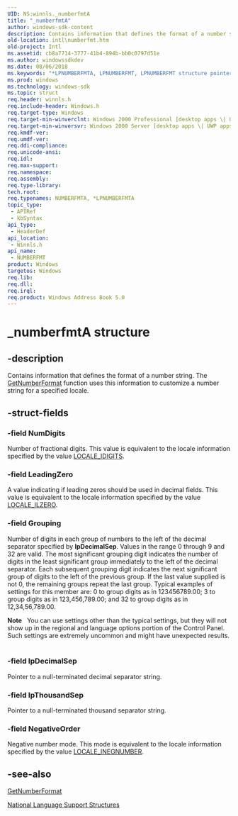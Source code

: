 ```yaml
---
UID: NS:winnls._numberfmtA
title: "_numberfmtA"
author: windows-sdk-content
description: Contains information that defines the format of a number string. The GetNumberFormat function uses this information to customize a number string for a specified locale.
old-location: intl\numberfmt.htm
old-project: Intl
ms.assetid: cb8a7714-3777-41b4-894b-bb0c0797d51e
ms.author: windowssdkdev
ms.date: 08/06/2018
ms.keywords: "*LPNUMBERFMTA, LPNUMBERFMT, LPNUMBERFMT structure pointer [Internationalization for Windows Applications], NUMBERFMT, NUMBERFMT structure [Internationalization for Windows Applications], NUMBERFMTA, _numberfmtA, _win32_NUMBERFMT_str, intl.numberfmt, winnls/LPNUMBERFMT, winnls/NUMBERFMT"
ms.prod: windows
ms.technology: windows-sdk
ms.topic: struct
req.header: winnls.h
req.include-header: Windows.h
req.target-type: Windows
req.target-min-winverclnt: Windows 2000 Professional [desktop apps \| UWP apps]
req.target-min-winversvr: Windows 2000 Server [desktop apps \| UWP apps]
req.kmdf-ver: 
req.umdf-ver: 
req.ddi-compliance: 
req.unicode-ansi: 
req.idl: 
req.max-support: 
req.namespace: 
req.assembly: 
req.type-library: 
tech.root: 
req.typenames: NUMBERFMTA, *LPNUMBERFMTA
topic_type:
 - APIRef
 - kbSyntax
api_type:
 - HeaderDef
api_location:
 - Winnls.h
api_name:
 - NUMBERFMT
product: Windows
targetos: Windows
req.lib: 
req.dll: 
req.irql: 
req.product: Windows Address Book 5.0
---
```


# _numberfmtA structure


## -description



Contains information that defines the format of a number string. The <a href="https://msdn.microsoft.com/acbfebed-71bd-4266-b639-66f453158442">GetNumberFormat</a> function uses this information to customize a number string for a specified locale.




## -struct-fields




### -field NumDigits

Number of fractional digits. This value is equivalent to the locale information specified by the value <a href="https://msdn.microsoft.com/ecd014c9-76c5-44a3-8fbd-5b7dc34834f9">LOCALE_IDIGITS</a>.


### -field LeadingZero

A value indicating if leading zeros should be used in decimal fields. This value is equivalent to the locale information specified by the value <a href="https://msdn.microsoft.com/396d437f-09af-475f-8e73-de31d9a305da">LOCALE_ILZERO</a>.


### -field Grouping

Number of digits in each group of numbers to the left of the decimal separator specified by <b>lpDecimalSep</b>. Values in the range 0 through 9 and 32 are valid. The most significant grouping digit indicates the number of digits in the least significant group immediately to the left of the decimal separator. Each subsequent grouping digit indicates the next significant group of digits to the left of the previous group. If the last value supplied is not 0, the remaining groups repeat the last group. Typical examples of settings for this member are: 0 to group digits as in 123456789.00; 3 to group digits as in 123,456,789.00; and 32 to group digits as in 12,34,56,789.00.

<div class="alert"><b>Note</b>   You can use settings other than the typical settings, but they will not show up in the regional and language options portion of the Control Panel. Such settings are extremely uncommon and might have unexpected results.</div>
<div> </div>

### -field lpDecimalSep

Pointer to a null-terminated decimal separator string.


### -field lpThousandSep

Pointer to a null-terminated thousand separator string.


### -field NegativeOrder

Negative number mode. This mode is equivalent to the locale information specified by the value <a href="https://msdn.microsoft.com/3a1e4a63-31bd-4ff9-a3ca-af357389e179">LOCALE_INEGNUMBER</a>.


## -see-also




<a href="https://msdn.microsoft.com/acbfebed-71bd-4266-b639-66f453158442">GetNumberFormat</a>



<a href="https://msdn.microsoft.com/75382149-7d4e-4b3e-929e-ee39bf666110">National Language Support Structures</a>
 

 

